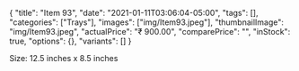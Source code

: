 {
    "title": "Item 93",
    "date": "2021-01-11T03:06:04-05:00",
    "tags": [],
    "categories": ["Trays"],
    "images": ["img/Item93.jpeg"],
    "thumbnailImage": "img/Item93.jpeg",
    "actualPrice": "₹ 900.00",
    "comparePrice": "",
    "inStock": true,
    "options": {},
    "variants": []
}


Size: 12.5 inches x 8.5 inches